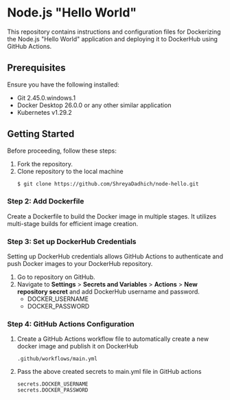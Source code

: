 # Node.js "Hello World" 
This repository contains instructions and configuration files for Dockerizing the Node.js "Hello World" application and deploying it to DockerHub using GitHub Actions.

## Prerequisites
Ensure you have the following installed:

- Git 2.45.0.windows.1
- Docker Desktop 26.0.0 or any other similar application
- Kubernetes v1.29.2

## Getting Started
Before proceeding, follow these steps:
1. Fork the repository.
2. Clone repository to the local machine
    ```bash
    $ git clone https://github.com/ShreyaDadhich/node-hello.git
    ```
### Step 2: Add Dockerfile
Create a Dockerfile to build the Docker image in multiple stages. It utilizes multi-stage builds for efficient image creation.

### Step 3: Set up DockerHub Credentials
Setting up DockerHub credentials allows GitHub Actions to authenticate and push Docker images to your DockerHub repository. 
1. Go to repository on GitHub.
2. Navigate to **Settings** > **Secrets and Variables** > **Actions** > **New repository secret** and add DockerHub username and password.
    - DOCKER_USERNAME
    - DOCKER_PASSWORD  

### Step 4: GitHub Actions Configuration
1. Create a GitHub Actions workflow file to automatically create a new docker image and publish it on DockerHub
    ```
    .github/workflows/main.yml
    ```
2. Pass the above created secrets to main.yml file in GitHub actions
    ```
    secrets.DOCKER_USERNAME 
    secrets.DOCKER_PASSWORD
    ```
